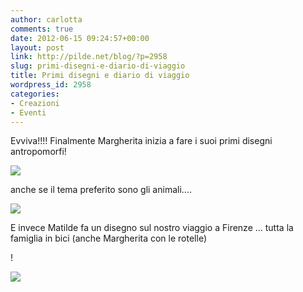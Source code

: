 ```yaml
---
author: carlotta
comments: true
date: 2012-06-15 09:24:57+00:00
layout: post
link: http://pilde.net/blog/?p=2958
slug: primi-disegni-e-diario-di-viaggio
title: Primi disegni e diario di viaggio
wordpress_id: 2958
categories:
- Creazioni
- Eventi
---
```


Evviva!!!! Finalmente Margherita inizia a fare i suoi primi disegni antropomorfi!

![]({{baseurl}}/uploads/2012/06/family_marghe.jpg)




anche se il tema preferito sono gli animali....

![]({{baseurl}}/uploads/2012/06/disegno_balena.jpg)




E invece Matilde fa un disegno sul nostro viaggio a Firenze ... tutta la famiglia in bici (anche Margherita con le rotelle)


!

![]({{baseurl}}/uploads/2012/06/bici_disegno_mati.jpg)



